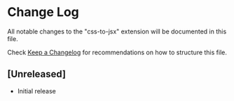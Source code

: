 # Change Log

All notable changes to the "css-to-jsx" extension will be documented in this file.

Check [Keep a Changelog](http://keepachangelog.com/) for recommendations on how to structure this file.

## [Unreleased]

- Initial release